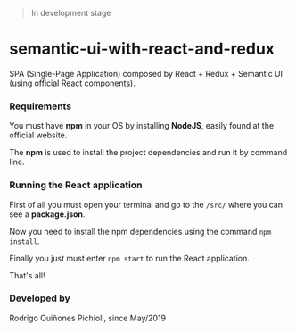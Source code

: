 >In development stage
# semantic-ui-with-react-and-redux
SPA (Single-Page Application) composed by React + Redux + Semantic UI (using official React components).

### Requirements
You must have **npm** in your OS by installing **NodeJS**, easily found at the official website.

The **npm** is used to install the project dependencies and run it by command line.

### Running the React application
First of all you must open your terminal and go to the ```/src/``` where you can see a **package.json**.

Now you need to install the npm dependencies using the command ```npm install```.

Finally you just must enter ```npm start``` to run the React application.

That's all!

### Developed by
Rodrigo Quiñones Pichioli, since May/2019
